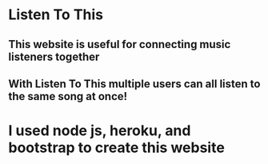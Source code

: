 # Listen To This

## This website is useful for connecting music listeners together

## With Listen To This multiple users can all listen to the same song at once!

# I used node js, heroku, and bootstrap to create this website

